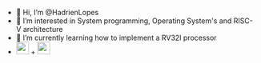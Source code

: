 - 👋 Hi, I’m @HadrienLopes
- 👀 I’m interested in System programming, Operating System's and RISC-V architecture
- 🌱 I’m currently learning how to implement a RV32I processor 
- <img height="25" src="https://user-images.githubusercontent.com/25181517/192108889-232b3431-a585-4b36-a62d-9078bd3641d9.png"> + <img height="25" src="https://user-images.githubusercontent.com/25181517/186884156-e63da389-f3e1-4dca-a6c1-d76e886ba22a.png">
